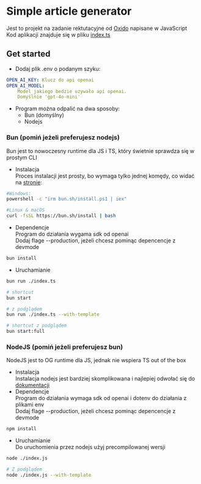 # Simple article generator

Jest to projekt na zadanie rektutacyjne od [Oxido](https://oxido.pl/) napisane w JavaScript\
Kod aplikacji znajduje się w pliku [index.ts](./index.ts)

## Get started
- Dodaj plik .env o podanym szyku:
```yaml
OPEN_AI_KEY: Klucz do api openai
OPEN_AI_MODEL: 
	Model jakiego bedzie uzywało api openai. 
	Domyślnie 'gpt-4o-mini'
```
- Program można odpalić na dwa sposoby:
  - Bun (domyślny)
  - Nodejs

### Bun (pomiń jeżeli preferujesz nodejs)
Bun jest to nowoczesny runtime dla JS i TS, który świetnie sprawdza się w prostym CLI
- Instalacja\
Proces instalacji jest prosty, bo wymaga tylko jednej komędy, co widać na [stronie](https://bun.sh/):
```bash
#Windows:
powershell -c "irm bun.sh/install.ps1 | iex"
```
```bash
#Linux & macOS
curl -fsSL https://bun.sh/install | bash
```
- Dependencje\
Program do działania wygama sdk od openai\
Dodaj flage --production, jeżeli chcesz pominąc depencencje z devmode
```bash
bun install
```
- Uruchamianie
```bash
bun run ./index.ts
```
```bash
# shortcut
bun start
```
```bash
# z podglądem
bun run ./index.ts --with-template
```
```bash
# shortcut z podglądem
bun start:full
```
### NodeJS (pomiń jeżeli preferujesz bun)
NodeJS jest to OG runtime dla JS, jednak nie wspiera TS out of the box
- Instalacja\
Instalacja nodejs jest bardziej skomplikowana i najlepiej odwołać się do [dokumentacji](https://nodejs.org/en/download/package-manager)
- Dependencje\
Program do działania wymaga sdk od openai i dotenv do działania z plikami env\
Dodaj flage --production, jeżeli chcesz pominąc depencencje z devmode
```bash
npm install
```
- Uruchamianie\
Do uruchomienia przez nodejs użyj precompilowanej wersji
```bash
node ./index.js 
```
```bash
# Z podglądem
node ./index.js --with-template 
```


